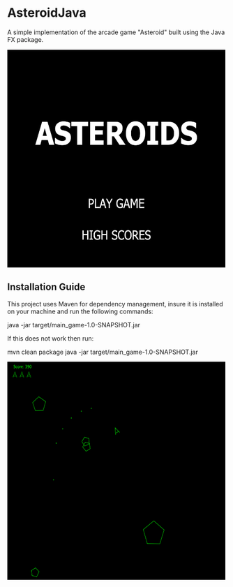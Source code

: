 # AsteroidJava

A simple implementation of the arcade game "Asteroid" built using the Java FX package. 


<img src = "https://github.com/victoriakeane/AsteroidJava/blob/main/Screenshot%202023-03-14%20at%2012.41.39%201.png?raw=true" width= "500" height="500" />

## Installation Guide

This project uses Maven for dependency management, insure it is installed on your machine and run the following commands:

<mvn package>
java -jar target/main_game-1.0-SNAPSHOT.jar

If this does not work then run: 

mvn clean package
java -jar target/main_game-1.0-SNAPSHOT.jar

<img src = "https://github.com/victoriakeane/AsteroidJava/blob/main/Screenshot%202023-03-14%20at%2012.42.47%202.png?raw=true" width = "500" height="500" />
